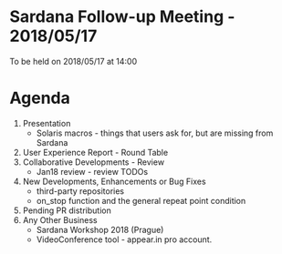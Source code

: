 # Sardana Follow-up Meeting - 2018/05/17

To be held on 2018/05/17 at 14:00

# Agenda
1. Presentation
	* Solaris macros - things that users ask for, but are missing from Sardana
2. User Experience Report - Round Table
3. Collaborative Developments - Review
	* Jan18 review - review TODOs
4. New Developments, Enhancements or Bug Fixes
	* third-party repositories
	* on_stop function and the general repeat point condition
5. Pending PR distribution
6. Any Other Business
	* Sardana Workshop 2018 (Prague)
	* VideoConference tool - appear.in pro account. 
